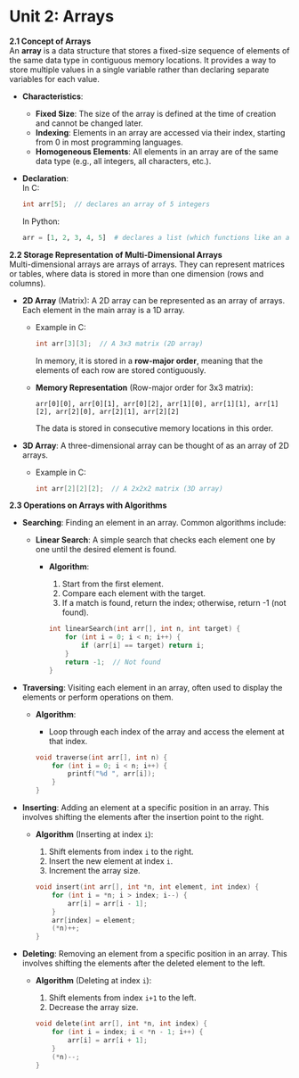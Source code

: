 # Unit 2: Arrays

**2.1 Concept of Arrays**  
An **array** is a data structure that stores a fixed-size sequence of elements of the same data type in contiguous memory locations. It provides a way to store multiple values in a single variable rather than declaring separate variables for each value.

- **Characteristics**:
  - **Fixed Size**: The size of the array is defined at the time of creation and cannot be changed later.
  - **Indexing**: Elements in an array are accessed via their index, starting from 0 in most programming languages.
  - **Homogeneous Elements**: All elements in an array are of the same data type (e.g., all integers, all characters, etc.).

- **Declaration**:  
  In C:
  ```c
  int arr[5];  // declares an array of 5 integers
  ```
  In Python:
  ```python
  arr = [1, 2, 3, 4, 5]  # declares a list (which functions like an array)
  ```

**2.2 Storage Representation of Multi-Dimensional Arrays**  
Multi-dimensional arrays are arrays of arrays. They can represent matrices or tables, where data is stored in more than one dimension (rows and columns).

- **2D Array** (Matrix):
  A 2D array can be represented as an array of arrays. Each element in the main array is a 1D array.
  - Example in C:
    ```c
    int arr[3][3];  // A 3x3 matrix (2D array)
    ```
    In memory, it is stored in a **row-major order**, meaning that the elements of each row are stored contiguously.
    
  - **Memory Representation** (Row-major order for 3x3 matrix):
    ```
    arr[0][0], arr[0][1], arr[0][2], arr[1][0], arr[1][1], arr[1][2], arr[2][0], arr[2][1], arr[2][2]
    ```
    The data is stored in consecutive memory locations in this order.

- **3D Array**: A three-dimensional array can be thought of as an array of 2D arrays.
  - Example in C:
    ```c
    int arr[2][2][2];  // A 2x2x2 matrix (3D array)
    ```

**2.3 Operations on Arrays with Algorithms**  

- **Searching**: Finding an element in an array. Common algorithms include:
  - **Linear Search**: A simple search that checks each element one by one until the desired element is found.
    - **Algorithm**:
      1. Start from the first element.
      2. Compare each element with the target.
      3. If a match is found, return the index; otherwise, return -1 (not found).

      ```c
      int linearSearch(int arr[], int n, int target) {
          for (int i = 0; i < n; i++) {
              if (arr[i] == target) return i;
          }
          return -1;  // Not found
      }
      ```

- **Traversing**: Visiting each element in an array, often used to display the elements or perform operations on them.
  - **Algorithm**:
    - Loop through each index of the array and access the element at that index.

    ```c
    void traverse(int arr[], int n) {
        for (int i = 0; i < n; i++) {
            printf("%d ", arr[i]);
        }
    }
    ```

- **Inserting**: Adding an element at a specific position in an array. This involves shifting the elements after the insertion point to the right.
  - **Algorithm** (Inserting at index `i`):
    1. Shift elements from index `i` to the right.
    2. Insert the new element at index `i`.
    3. Increment the array size.

    ```c
    void insert(int arr[], int *n, int element, int index) {
        for (int i = *n; i > index; i--) {
            arr[i] = arr[i - 1];
        }
        arr[index] = element;
        (*n)++;
    }
    ```

- **Deleting**: Removing an element from a specific position in an array. This involves shifting the elements after the deleted element to the left.
  - **Algorithm** (Deleting at index `i`):
    1. Shift elements from index `i+1` to the left.
    2. Decrease the array size.

    ```c
    void delete(int arr[], int *n, int index) {
        for (int i = index; i < *n - 1; i++) {
            arr[i] = arr[i + 1];
        }
        (*n)--;
    }
    ```
